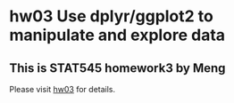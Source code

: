 # hw03 Use dplyr/ggplot2 to manipulate and explore data
## This is STAT545 homework3 by Meng

Please visit [hw03](https://github.com/STAT545-UBC-students/hw03-Mengsuper/blob/master/hw03.md) for details.  
